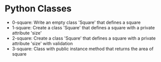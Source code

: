 # Python Classes

- 0-square: Write an empty class 'Square' that defines a square
- 1-square: Create a class 'Square' that defines a square with a private attribute 'size'
- 2-square: Create a class 'Square' that defines a square with a private attribute 'size' with validation
- 3-square: Class with public instance method that returns the area of square
